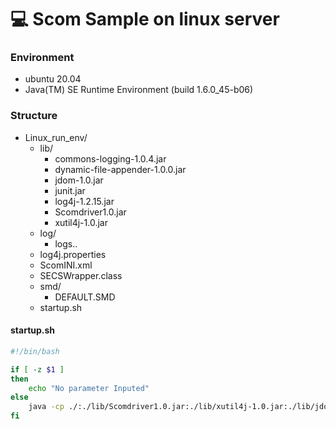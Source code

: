 # 💻 Scom Sample on linux server

### Environment
* ubuntu 20.04
* Java(TM) SE Runtime Environment (build 1.6.0_45-b06)

### Structure
* Linux_run_env/
  * lib/
    * commons-logging-1.0.4.jar
    * dynamic-file-appender-1.0.0.jar
    * jdom-1.0.jar
    * junit.jar
    * log4j-1.2.15.jar
    * Scomdriver1.0.jar
    * xutil4j-1.0.jar
  * log/
    * logs..
  * log4j.properties
  * ScomINI.xml
  * SECSWrapper.class
  * smd/
    * DEFAULT.SMD
  * startup.sh
  
#### startup.sh
```sh
#!/bin/bash

if [ -z $1 ]
then
	echo "No parameter Inputed"
else
	java -cp ./:./lib/Scomdriver1.0.jar:./lib/xutil4j-1.0.jar:./lib/jdom-1.0.jar:./lib/log4j-1.2.15.jar SECSWrapper $1
fi

```
